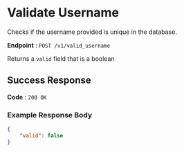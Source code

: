 # Validate Username

Checks if the username provided is unique in the database.

**Endpoint** : `POST /v1/valid_username`

Returns a `valid` field that is a boolean

## Success Response

**Code** : `200 OK`

### Example Response Body

```json
{
    "valid": false
}
```
